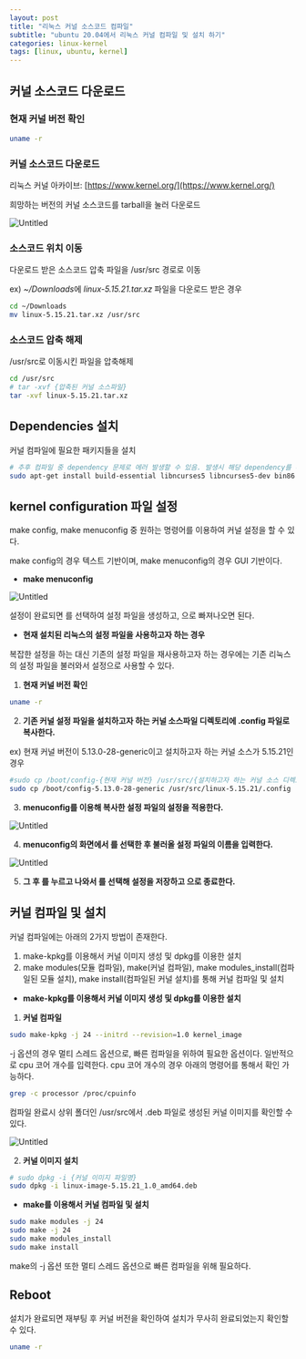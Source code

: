 ```yaml
---
layout: post
title: "리눅스 커널 소스코드 컴파일"
subtitle: "ubuntu 20.04에서 리눅스 커널 컴파일 및 설치 하기"
categories: linux-kernel
tags: [linux, ubuntu, kernel]
---
```

## 커널 소스코드 다운로드

### 현재 커널 버전 확인

```bash
uname -r
```

### 커널 소스코드 다운로드

리눅스 커널 아카이브: [https://www.kernel.org/](https://www.kernel.org/)

희망하는 버전의 커널 소스코드를 tarball을 눌러 다운로드

![Untitled](https://user-images.githubusercontent.com/57282971/183005698-342c20f1-536b-4bd8-b7d1-318cbbea5255.png)

### 소스코드 위치 이동

다운로드 받은 소스코드 압축 파일을 /usr/src 경로로 이동

ex) *~/Downloads*에 *linux-5.15.21.tar.xz* 파일을 다운로드 받은 경우

```bash
cd ~/Downloads
mv linux-5.15.21.tar.xz /usr/src
```

### 소스코드 압축 해제

/usr/src로 이동시킨 파일을 압축해제

```bash
cd /usr/src
# tar -xvf {압축된 커널 소스파일}
tar -xvf linux-5.15.21.tar.xz
```

## Dependencies 설치

커널 컴파일에 필요한 패키지들을 설치

```bash
# 추후 컴파일 중 dependency 문제로 에러 발생할 수 있음. 발생시 해당 dependency를 추가로 설치 필요
sudo apt-get install build-essential libncurses5 libncurses5-dev bin86 kernel-package libssl-dev bison flex
```

## kernel configuration 파일 설정

make config, make menuconfig 중 원하는 명령어를 이용하여 커널 설정을 할 수 있다.

make config의 경우 텍스트 기반이며, make menuconfig의 경우 GUI 기반이다.

- **make menuconfig**

![Untitled](https://user-images.githubusercontent.com/57282971/183005706-943ac3e6-51ab-4e2b-a07e-1f987b1fa33a.png)

설정이 완료되면 <Save>를 선택하여 설정 파일을 생성하고, <Exit>으로 빠져나오면 된다.

- **현재 설치된 리눅스의 설정 파일을 사용하고자 하는 경우**

복잡한 설정을 하는 대신 기존의 설정 파일을 재사용하고자 하는 경우에는 기존 리눅스의 설정 파일을 불러와서 설정으로 사용할 수 있다.

1. **현재 커널 버전 확인**

```bash
uname -r
```

2. **기존 커널 설정 파일을 설치하고자 하는 커널 소스파일 디렉토리에 .config 파일로 복사한다.**

ex) 현재 커널 버전이 5.13.0-28-generic이고 설치하고자 하는 커널 소스가 5.15.21인 경우

```bash
#sudo cp /boot/config-{현재 커널 버전} /usr/src/{설치하고자 하는 커널 소스 디렉토리명}/.config
sudo cp /boot/config-5.13.0-28-generic /usr/src/linux-5.15.21/.config
```

3. **menuconfig를 이용해 복사한 설정 파일의 설정을 적용한다.**

![Untitled](https://user-images.githubusercontent.com/57282971/183005706-943ac3e6-51ab-4e2b-a07e-1f987b1fa33a.png)

4. **menuconfig의 화면에서 <Load>를 선택한 후 불러올 설정 파일의 이름을 입력한다.**

![Untitled](https://user-images.githubusercontent.com/57282971/183005708-23026c6e-5c8b-41bb-9bf8-9421bc98b479.png)

5. **그 후 <Ok>를 누르고 나와서 <Save>를 선택해 설정을 저장하고 <Exit>으로 종료한다.**

## 커널 컴파일 및 설치

커널 컴파일에는 아래의 2가지 방법이 존재한다.

1. make-kpkg를 이용해서 커널 이미지 생성 및 dpkg를 이용한 설치
2. make modules(모듈 컴파일), make(커널 컴파일), make modules_install(컴파일된 모듈 설치), make install(컴파일된 커널 설치)를 통해 커널 컴파일 및 설치

- **make-kpkg를 이용해서 커널 이미지 생성 및 dpkg를 이용한 설치**
1. **커널 컴파일**

```bash
sudo make-kpkg -j 24 --initrd --revision=1.0 kernel_image
```

-j 옵션의 경우 멀티 스레드 옵션으로, 빠른 컴파일을 위하여 필요한 옵션이다. 일반적으로 cpu 코어 개수를 입력한다. cpu 코어 개수의 경우 아래의 명령어를 통해서 확인 가능하다.

```bash
grep -c processor /proc/cpuinfo
```

컴파일 완료시 상위 폴더인 /usr/src에서 .deb 파일로 생성된 커널 이미지를 확인할 수 있다.

![Untitled](https://user-images.githubusercontent.com/57282971/183005712-d8a25d1d-07ec-434d-b9a0-8aab2b89c8d0.png)

2. **커널 이미지 설치**

```bash
# sudo dpkg -i {커널 이미지 파일명}
sudo dpkg -i linux-image-5.15.21_1.0_amd64.deb
```

- **make를 이용해서 커널 컴파일 및 설치**

```bash
sudo make modules -j 24
sudo make -j 24
sudo make modules_install
sudo make install
```

make의 -j 옵션 또한 멀티 스레드 옵션으로 빠른 컴파일을 위해 필요하다. 

## Reboot

설치가 완료되면 재부팅 후 커널 버전을 확인하여 설치가 무사히 완료되었는지 확인할 수 있다.

```bash
uname -r
```
